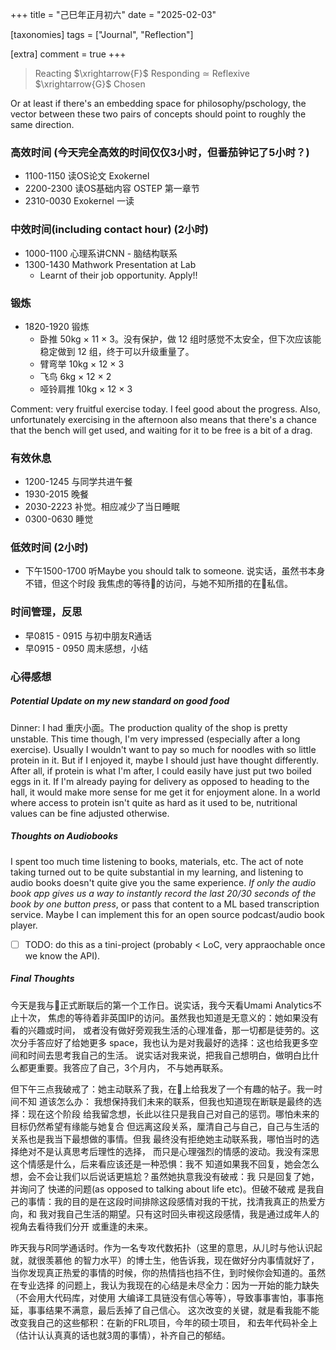 +++
title = "己巳年正月初六"
date = "2025-02-03"

[taxonomies]
tags = ["Journal", "Reflection"]

[extra]
comment = true
+++

> Reacting $\xrightarrow{F}$ Responding $\simeq$ Reflexive $\xrightarrow{G}$ Chosen

Or at least if there's an embedding space for philosophy/pschology, the vector
between these two pairs of concepts should point to roughly the same direction.

<!-- TODO: use category theory notation -->

### 高效时间 (今天完全高效的时间仅仅3小时，但番茄钟记了5小时？)
- 1100-1150 读OS论文 Exokernel
- 2200-2300 读OS基础内容 OSTEP 第一章节
- 2310-0030 Exokernel 一读

### 中效时间(including contact hour) (2小时)
- 1000-1100 心理系讲CNN - 脑结构联系
- 1300-1430 Mathwork Presentation at Lab
    - Learnt of their job opportunity. Apply!!

### 锻炼
- 1820-1920 锻炼
    - 卧推 50kg × 11 × 3。没有保护，做 12 组时感觉不太安全，但下次应该能稳定做到 12
        组，终于可以升级重量了。
    - 臂弯举 10kg × 12 × 3
    - 飞鸟 6kg × 12 × 2
    - 哑铃肩推 10kg × 12 × 3

Comment: very fruitful exercise today. I feel good about the progress. Also,
unfortunately exercising in the afternoon also means that there's a chance that
the bench will get used, and waiting for it to be free is a bit of a drag.

### 有效休息
- 1200-1245 与同学共进午餐
- 1930-2015 晚餐
- 2030-2223 补觉。相应减少了当日睡眠
- 0300-0630 睡觉

### 低效时间 (2小时)
- 下午1500-1700 听Maybe you should talk to someone. 说实话，虽然书本身不错，但这个时段
    我焦虑的等待🐷的访问，与她不知所措的在📕私信。

### 时间管理，反思
- 早0815 - 0915 与初中朋友R通话
- 早0915 - 0950 周末感想，小结

### 心得感想
##### Potential Update on my new standard on good food
Dinner: I had 重庆小面。The production quality of the shop is pretty unstable.
This time though, I'm very impressed (especially after a long exercise).
Usually I wouldn't want to pay so much for noodles with so little protein in
it. But if I enjoyed it, maybe I should just have thought differently. After
all, if protein is what I'm after, I could easily have just put two boiled eggs
in it. If I'm already paying for delivery as opposed to heading to the hall, it
would make more sense for me get it for enjoyment alone. In a world where access
to protein isn't quite as hard as it used to be, nutritional values can be fine
adjusted otherwise.

##### Thoughts on Audiobooks
I spent too much time listening to books, materials, etc. The act of note
taking turned out to be quite substantial in my learning, and listening to
audio books doesn't quite give you the same experience. _If only the audio book
app gives us a way to instantly record the last 20/30 seconds of the book by
one button press_, or pass that content to a ML based transcription service.
Maybe I can implement this for an open source podcast/audio book player.

- [ ] TODO: do this as a tini-project (probably < LoC, very appraochable once
we know the API).

##### Final Thoughts

今天是我与🐷正式断联后的第一个工作日。说实话，我今天看Umami Analytics不止十次，
焦虑的等待着非英国IP的访问。虽然我也知道是无意义的：她如果没有看的兴趣或时间，
或者没有做好旁观我生活的心理准备，那一切都是徒劳的。这次分手答应好了给她更多
space，我也认为是对我最好的选择：这也给我更多空间和时间去思考我自己的生活。
说实话对我来说，把我自己想明白，做明白比什么都更重要。我答应了自己，3个月内，
不与她再联系。


但下午三点我破戒了：她主动联系了我，在📕上给我发了一个有趣的帖子。我一时间不知
道该怎么办： 我想保持我们未来的联系，但我也知道现在断联是最终的选择：现在这个阶段
给我留念想，长此以往只是我自己对自己的惩罚。哪怕未来的目标仍然希望有缘能与她复合
但远离这段关系，厘清自己与自己，自己与生活的关系也是我当下最想做的事情。但我
最终没有拒绝她主动联系我，哪怕当时的选择绝对不是认真思考后理性的选择，
而只是心理强烈的情感的波动。我没有深思这个情感是什么，后来看应该还是一种恐惧：我不
知道如果我不回复，她会怎么想，会不会让我们以后说话更尴尬？虽然她执意我没有破戒：我
只是回复了她，并询问了 快递的问题(as opposed to talking about life etc)。但破不破戒
是我自己的事情：我的目的是在这段时间排除这段感情对我的干扰，找清我真正的热爱方向，和
我对我自己生活的期望。只有这时回头审视这段感情，我是通过成年人的视角去看待我们分开
或重逢的未来。


昨天我与R同学通话时。作为一名专攻代数拓扑（这里的意思，从儿时与他认识起就，就很羡慕他
的智力水平）的博士生，他告诉我，现在做好分内事情就好了，
当你发现真正热爱的事情的时候，你的热情挡也挡不住，到时候你会知道的。虽然在专业选择
的问题上，我认为我现在的心结是未尽全力：因为一开始的能力缺失（不会用大代码库，对使用
大编译工具链没有信心等等），导致事事害怕，事事拖延，事事结果不满意，最后丢掉了自己信心。
这次改变的关键，就是看我能不能改变我自己的这些郁积：在新的FRL项目，今年的硕士项目，
和去年代码补全上（估计认认真真的话也就3周的事情），补齐自己的郁结。
